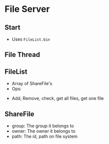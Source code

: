 # File Server

## Start
* Uses `FileList.bin`

## File Thread

## FileList
* Array of ShareFile's
* Ops:
 - Add, Remove, check, get all files, get one file

## ShareFile
* group: The group it belongs to
* owner: The owner it belongs to
* path: The id, path on file system